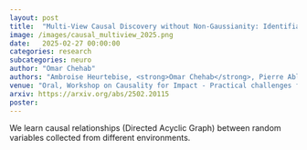 ```yaml
---
layout: post
title:  "Multi-View Causal Discovery without Non-Gaussianity: Identifiability and Algorithms"
image: /images/causal_multiview_2025.png
date:   2025-02-27 00:00:00
categories: research
subcategories: neuro
author: "Omar Chehab"
authors: "Ambroise Heurtebise, <strong>Omar Chehab</strong>, Pierre Ablin, Alexandre Gramfort, Aapo Hyvärinen"
venue: "Oral, Workshop on Causality for Impact - Practical challenges for real-world applications of causal methods, EurIPS 2025"
arxiv: https://arxiv.org/abs/2502.20115
poster: 
---
```

We learn causal relationships (Directed Acyclic Graph) between random variables collected from different environments.
